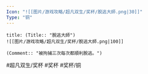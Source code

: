 ```yaml
---
Icon: "![[图片/游戏攻略/超凡双生/奖杯/脫逃大師.png|30]]"
Type: "铜"
---
```

```ad-common-bronze-trophy
title: (Title:: "脫逃大師")
![[图片/游戏攻略/超凡双生/奖杯/脫逃大師.png|100]]

(Comment:: "被拘捕三次每次都順利脫逃。")
```

#超凡双生/奖杯 #奖杯 #奖杯/铜

